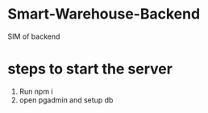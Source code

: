 # Smart-Warehouse-Backend
SIM of backend

# steps to start the server
1) Run npm i
2) open pgadmin and setup db